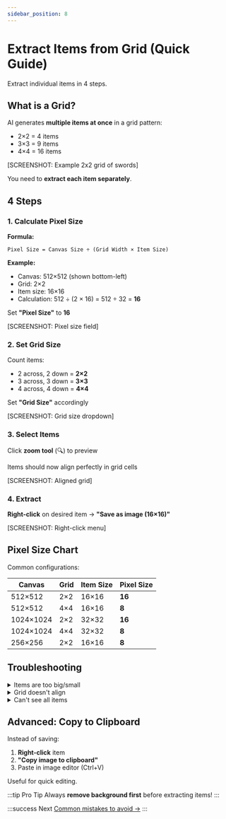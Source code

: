 ```yaml
---
sidebar_position: 8
---
```


# Extract Items from Grid (Quick Guide)

Extract individual items in 4 steps.

## What is a Grid?

AI generates **multiple items at once** in a grid pattern:
- 2×2 = 4 items
- 3×3 = 9 items  
- 4×4 = 16 items

[SCREENSHOT: Example 2x2 grid of swords]

You need to **extract each item separately**.

## 4 Steps

### 1. Calculate Pixel Size

**Formula:**
```
Pixel Size = Canvas Size ÷ (Grid Width × Item Size)
```

**Example:**
- Canvas: 512×512 (shown bottom-left)
- Grid: 2×2
- Item size: 16×16
- Calculation: 512 ÷ (2 × 16) = 512 ÷ 32 = **16**

Set **"Pixel Size"** to **16**

[SCREENSHOT: Pixel size field]

### 2. Set Grid Size

Count items:
- 2 across, 2 down = **2×2**
- 3 across, 3 down = **3×3**
- 4 across, 4 down = **4×4**

Set **"Grid Size"** accordingly

[SCREENSHOT: Grid size dropdown]

### 3. Select Items

Click **zoom tool** (🔍) to preview

Items should now align perfectly in grid cells

[SCREENSHOT: Aligned grid]

### 4. Extract

**Right-click** on desired item → **"Save as image (16×16)"**

[SCREENSHOT: Right-click menu]

## Pixel Size Chart

Common configurations:

| Canvas | Grid | Item Size | Pixel Size |
|--------|------|-----------|------------|
| 512×512 | 2×2 | 16×16 | **16** |
| 512×512 | 4×4 | 16×16 | **8** |
| 1024×1024 | 2×2 | 32×32 | **16** |
| 1024×1024 | 4×4 | 32×32 | **8** |
| 256×256 | 2×2 | 16×16 | **8** |

## Troubleshooting

<details>
<summary>Items are too big/small</summary>

**Your pixel size is wrong.**

Recalculate:
1. Check canvas size (bottom-left)
2. Count grid items
3. Use formula above

</details>

<details>
<summary>Grid doesn't align</summary>

**Check:**
1. Correct grid size? (2×2, 3×3, etc.)
2. Correct pixel size?
3. Image fully loaded?

Try:
1. Refresh page
2. Reopen Grid Editor
3. Recalculate pixel size

</details>

<details>
<summary>Can't see all items</summary>

**Zoom out** using mouse wheel or use **magnifying glass** tool to pan around

</details>

## Advanced: Copy to Clipboard

Instead of saving:
1. **Right-click** item
2. **"Copy image to clipboard"**
3. Paste in image editor (Ctrl+V)

Useful for quick editing.

:::tip Pro Tip
Always **remove background first** before extracting items!
:::

:::success Next
[Common mistakes to avoid →](common-mistakes)
:::
